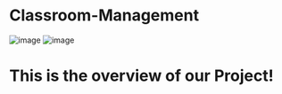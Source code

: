 # Classroom-Management
![image](https://github.com/user-attachments/assets/01c5c66f-8b10-4c4e-89d7-81201c572115)
![image](https://github.com/user-attachments/assets/ec085a58-8063-4a9b-9b4c-595b7b4c1f85)



# This is the overview of our Project!
